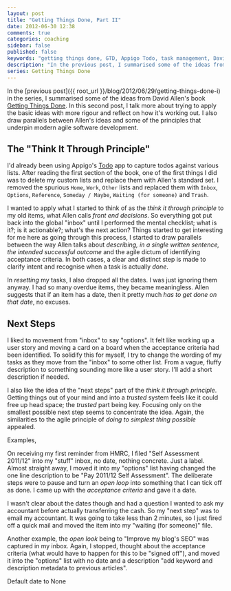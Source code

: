 ```yaml
---
layout: post
title: "Getting Things Done, Part II"
date: 2012-06-30 12:38
comments: true
categories: coaching
sidebar: false
published: false
keywords: "getting things done, GTD, Appigo Todo, task management, David Allen, Stree-free productivity, agile vs GTD"
description: "In the previous post, I summarised some of the ideas from David Allen's book Getting Things Done. In this post, I talk more about applying the basic ideas and reflect on how it's working out. I also talk about parallels between GTD and agile software development"
series: Getting Things Done
---
```


In the [previous post]({{ root_url }}/blog/2012/06/29/getting-things-done-i) in the series, I summarised some of the ideas from David Allen's book [Getting Things Done](http://www.amazon.co.uk/gp/product/0749922648/ref=as_li_qf_sp_asin_il_tl?ie=UTF8&tag=diyfiesta&linkCode=as2&camp=1634&creative=6738&creativeASIN=0749922648). In this second post, I talk more about trying to apply the basic ideas with more rigour and reflect on how it's working out. I also draw parallels between Allen's ideas and some of the principles that underpin modern agile software development.

<!-- more -->

## The "Think It Through Principle"

I'd already been using Appigo's [Todo](http://www.appigo.com/todo) app to capture todos against various lists. After reading the first section of the book, one of the first things I did was to delete my custom lists and replace them with Allen's standard set. I removed the spurious `Home`, `Work`, `Other` lists and replaced them with `Inbox`, `Options`, `Reference`, `Someday / Maybe`, `Waiting (for someone)` and `Trash`.

I wanted to apply what I started to think of as the _think it through principle_ to my old items, what Allen calls _front end decisions_. So everything got put back into the global "inbox" until I performed the mental checklist; what is it?; is it actionable?; what's the next action? Things started to get interesting for me here as going through this process, I started to draw parallels between the way Allen talks about _describing, in a single written sentence, the intended successful outcome_ and the agile dictum of identifying acceptance criteria. In both cases, a clear and distinct step is made to clarify intent and recognise when a task is actually _done_.

In _resetting_ my tasks, I also dropped all the dates. I was just ignoring them anyway. I had so many overdue items, they became meaningless. Allen suggests that if an item has a date, then it pretty much _has to get done on that date_, no excuses.


## Next Steps

I liked to movement from "inbox" to say "options". It felt like working up a user story and moving a card on a board when the acceptance criteria had been identified. To solidify this for myself, I try to change the wording of my tasks as they move from the "inbox" to some other list. From a vague, fluffy description to something sounding more like a user story. I'll add a short description if needed.

I also like the idea of the "next steps" part of the _think it through principle_. Getting things out of your mind and into a _trusted_ system feels like it could free up head space; the _trusted_ part being key. Focusing only on the smallest possible next step seems to concentrate the idea. Again, the similarities to the agile principle of _doing to simplest thing possible_ appealed.


Examples,

On receiving my first reminder from HMRC, I filed "Self Assessment 2011/12" into my "stuff" inbox, no date, nothing concrete. Just a label. Almost straight away, I moved it into my "options" list having changed the one line description to be "Pay 2011/12 Self Assessment". The deliberate steps were to pause and turn an _open loop_ into something that I can tick off as done. I came up with the _acceptance criteria_ and gave it a date.

I wasn't clear about the dates though and had a question I wanted to ask my accountant before actually transferring the cash. So my "next step" was to email my accountant. It was going to take less than 2 minutes, so I just fired off a quick mail and moved the item into my "waiting (for someone)" file.

Another example, the _open look_ being to "Improve my blog's SEO" was captured in my inbox. Again, I stopped, thought about the acceptance criteria (what would have to happen for this to be "signed off"), and moved it into the "options" list with no date and a description "add keyword and description metadata to previous articles".

Default date to None